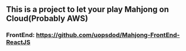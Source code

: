 ## This is a project to let your play Mahjong on Cloud(Probably AWS)
### FrontEnd: https://github.com/uopsdod/Mahjong-FrontEnd-ReactJS
